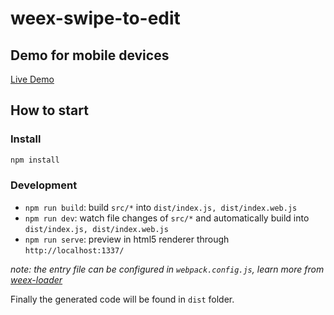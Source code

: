 # weex-swipe-to-edit

## Demo for mobile devices
[Live Demo](https://imyth.github.io/weex-swipe-to-edit/)

## How to start

### Install

```bash
npm install
```

### Development

* `npm run build`: build `src/*` into `dist/index.js, dist/index.web.js`
* `npm run dev`: watch file changes of `src/*` and automatically build into `dist/index.js, dist/index.web.js`
* `npm run serve`: preview in html5 renderer through `http://localhost:1337/`

*note: the entry file can be configured in `webpack.config.js`, learn more from [weex-loader](https://www.npmjs.com/package/weex-loader)*

Finally the generated code will be found in `dist` folder.

